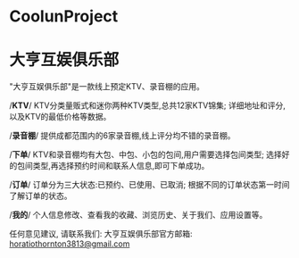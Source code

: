 # CoolunProject
# 大亨互娱俱乐部

  "大亨互娱俱乐部"是一款线上预定KTV、录音棚的应用。
  
  /**KTV**/
  KTV分类量贩式和迷你两种KTV类型,总共12家KTV锦集;
  详细地址和评分,以及KTV的最低价格等数据。

  /**录音棚**/
  提供成都范围内的6家录音棚,线上评分均不错的录音棚。
  
  /**下单**/
  KTV和录音棚均有大包、中包、小包的包间,用户需要选择包间类型;
  选择好的包间类型,再选择预约时间和联系人信息,即可下单成功。
  
  /**订单**/
  订单分为三大状态:已预约、已使用、已取消;
  根据不同的订单状态第一时间了解订单的状态。
  
  /**我的**/
  个人信息修改、查看我的收藏、浏览历史、关于我们、应用设置等。
  
  任何意见建议, 请联系我们: 
  大亨互娱俱乐部官方邮箱: horatiothornton3813@gmail.com
